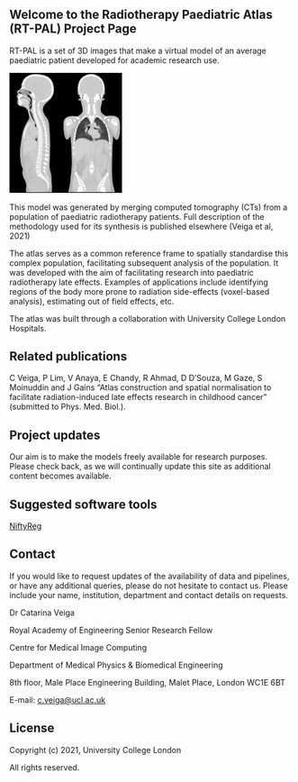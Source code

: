 ## Welcome to the Radiotherapy Paediatric Atlas (RT-PAL) Project Page

RT-PAL is a set of 3D images that make  a virtual model of an average paediatric patient developed for academic research use.

<img src="atlas.png" width="200" class="inline"/>

This model was generated by merging computed tomography (CTs) from a population of paediatric radiotherapy patients. Full description of the methodology used for its synthesis is published elsewhere (Veiga et al, 2021)

The atlas serves as a common reference frame to spatially standardise this complex population, facilitating subsequent analysis of the population. It was developed with the aim of facilitating research into paediatric radiotherapy late effects. Examples of applications include identifying regions of the body more prone to radiation side-effects (voxel-based analysis), estimating out of field effects, etc.
 
The atlas was built through a collaboration with University College London Hospitals.



## Related publications

C Veiga, P Lim, V Anaya, E Chandy, R Ahmad, D D’Souza, M Gaze, S Moinuddin and J Gains “Atlas construction and spatial normalisation to facilitate radiation-induced late effects research in childhood cancer” (submitted to Phys. Med. Biol.).




## Project updates

Our aim is to make the models freely available for research purposes. Please check back, as we will continually update this site as additional content becomes available.



## Suggested software tools

[NiftyReg](https://sourceforge.net/projects/niftyreg/) 




## Contact

If you would like to request updates of the availability of data and pipelines, or have any additional queries, please do not hesitate to contact us. Please include your name, institution, department and contact details on requests.

Dr Catarina Veiga

Royal Academy of Engineering Senior Research Fellow

Centre for Medical Image Computing

Department of Medical Physics & Biomedical Engineering

8th floor, Male Place Engineering Building, Malet Place, London WC1E 6BT

E-mail: c.veiga@ucl.ac.uk




## License

Copyright (c) 2021, University College London

All rights reserved.

